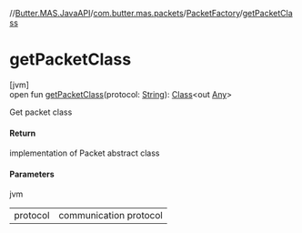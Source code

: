 //[Butter.MAS.JavaAPI](../../../index.md)/[com.butter.mas.packets](../index.md)/[PacketFactory](index.md)/[getPacketClass](get-packet-class.md)

# getPacketClass

[jvm]\
open fun [getPacketClass](get-packet-class.md)(protocol: [String](https://docs.oracle.com/javase/8/docs/api/java/lang/String.html)): [Class](https://docs.oracle.com/javase/8/docs/api/java/lang/Class.html)&lt;out [Any](https://kotlinlang.org/api/core/kotlin-stdlib/kotlin/-any/index.html)&gt;

Get packet class

#### Return

implementation of Packet abstract class

#### Parameters

jvm

| | |
|---|---|
| protocol | communication protocol |